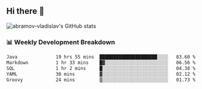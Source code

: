 ## Hi there 👋
![abramov-vladislav's GitHub stats](https://github-readme-stats.vercel.app/api?username=abramov-vladislav&theme=dark&show_icons=true)

### 📊 Weekly Development Breakdown

<!--START_SECTION:waka-->

```txt
Java              19 hrs 55 mins  █████████████████████░░░░   83.60 %
Markdown          1 hr 33 mins    █▓░░░░░░░░░░░░░░░░░░░░░░░   06.56 %
SQL               1 hr 2 mins     █░░░░░░░░░░░░░░░░░░░░░░░░   04.38 %
YAML              30 mins         ▓░░░░░░░░░░░░░░░░░░░░░░░░   02.12 %
Groovy            24 mins         ▒░░░░░░░░░░░░░░░░░░░░░░░░   01.73 %
```

<!--END_SECTION:waka-->

